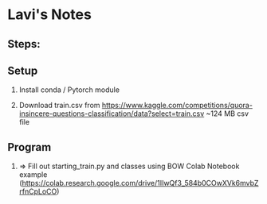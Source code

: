 # Lavi's Notes

## Steps:

## Setup

1. Install conda / Pytorch module

2. Download train.csv from https://www.kaggle.com/competitions/quora-insincere-questions-classification/data?select=train.csv
~124 MB csv file

## Program

1. => Fill out starting_train.py and classes using BOW Colab Notebook example (https://colab.research.google.com/drive/1IIwQf3_584b0COwXVk6mvbZrfnCpLoCO)








